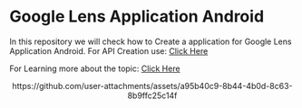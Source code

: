 # Google Lens Application Android

In this repository we will check how to Create a application for Google Lens Application Android.
For API Creation use: <a href="https://serpapi.com/search-api">Click Here</a>

For Learning more about the topic: <a href="https://www.geeksforgeeks.org/how-to-create-google-lens-application-in-android/">Click Here</a>


<center>https://github.com/user-attachments/assets/a95b40c9-8b44-4b0d-8c63-8b9ffc25c14f</center>

